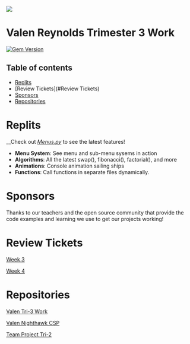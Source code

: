 [![](https://www.google.com/url?sa=i&url=https%3A%2F%2Fwww.istockphoto.com%2Fphotos%2Fdark-web-hacker&psig=AOvVaw1HI3b8zGKe9EQkmEz3fZ-0&ust=1650573511241000&source=images&cd=vfe&ved=0CAwQjRxqFwoTCPCmyNS_o_cCFQAAAAAdAAAAABAD)](https://github.com/ValenReynolds/Valen-Tri-3-Work/)

# Valen Reynolds Trimester 3 Work


[![Gem Version](https://badge.fury.io/rb/beautiful-jekyll-theme.svg)](https://badge.fury.io/rb/beautiful-jekyll-theme)

## Table of contents

- [Replits](#replit)
- [Review Tickets](#Review Tickets)
- [Sponsors](#sponsors) 
- [Repositories](#Repositories)


# Replits

__Check out [*Menus.py*](https://replit.com/@valenryanreynol/Valen-Tri-3-Work#.replit) to see the latest features!

- **Menu System**: See menu and sub-menu sysems in action
- **Algorithms**: All the latest swap(), fibonacci(), factorial(), and more
- **Animations**: Console animation sailing ships
- **Functions**: Call functions in separate files dynamically.

# Sponsors

Thanks to our teachers and the open source community that provide the code examples and learning we use to get our projects working!

# Review Tickets

[Week 3](https://github.com/ValenReynolds/Valen-Tri-3-Work/issues/1)

[Week 4](https://github.com/ValenReynolds/Valen-Tri-3-Work/issues/2)

# Repositories

[Valen Tri-3 Work](https://github.com/ValenReynolds/Valen-Tri-3-Work/)

[Valen Nighthawk CSP](https://github.com/ValenReynolds/nighthawk_csp)

[Team Project Tri-2](https://github.com/YashShah138/Team-MicrosoftTechSupport) 


